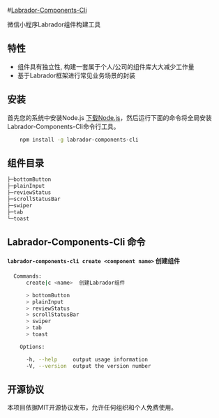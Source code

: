 #[Labrador-Components-Cli](https://github.com/jf3096/labrador-components-cli)

微信小程序Labrador组件构建工具

## 特性
* 组件具有独立性, 构建一套属于个人/公司的组件库大大减少工作量
* 基于Labrador框架进行常见业务场景的封装

## 安装

首先您的系统中安装Node.js [下载Node.js](https://nodejs.org/en/)，然后运行下面的命令将全局安装Labrador-Components-Cli命令行工具。

``` bash
    npm install -g labrador-components-cli
```

## 组件目录

```bash
├─bottomButton
├─plainInput
├─reviewStatus
├─scrollStatusBar
├─swiper
├─tab
└─toast
```

## Labrador-Components-Cli 命令

#### `labrador-components-cli create <component name>` 创建组件

```sh
  Commands:
      create|c <name>  创建Labrador组件

      > bottomButton
      > plainInput
      > reviewStatus
      > scrollStatusBar
      > swiper
      > tab
      > toast

    Options:

      -h, --help     output usage information
      -V, --version  output the version number
```

## 开源协议

本项目依据MIT开源协议发布，允许任何组织和个人免费使用。
